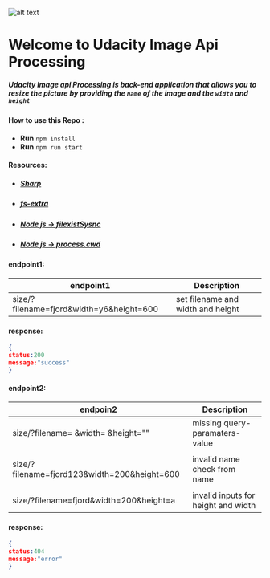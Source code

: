 ![alt text](https://cdn.freebiesupply.com/logos/large/2x/udacity-2-logo-png-transparent.png)
# Welcome to Udacity Image Api Processing

#####  **Udacity** Image api Processing is back-end application that allows you to resize  the  picture by providing the `name` of the image  and the `width` and `height`

 #### How to use this Repo : 
-  **Run** ` npm install `
-  **Run** ` npm run start `
  #### Resources:
-  ##### [Sharp](https://sharp.pixelplumbing.com/api-resize)
-  ##### [fs-extra](https://www.npmjs.com/package/fs-extra/)
-  ##### [Node js -> filexistSysnc](https://nodejs.org/api/fs.html#fsexistssyncpath)
-  ##### [Node js -> process.cwd](https://nodejs.org/api/process.html#processcwd)
 #### endpoint1:
 |              endpoint1                   |         Description              |
 |                 ---                      |            ---                   |
 | size/?filename=fjord&width=y6&height=600| set filename and width and height|
 #### response:
 ```json
 {
 status:200
 message:"success"
 }
 ```
 
  #### endpoint2:
 |              endpoin2                     |         Description               |
 |                 ---                      |            ---                     |
 |       size/?filename= &width= &height=""  | missing query-paramaters-value    |
 |                                         |                                  |
 size/?filename=fjord123&width=200&height=600|   invalid name check from name    |
 |                                       |                                 |
 |size/?filename=fjord&width=200&height=a    |invalid inputs for height and width|
 
 #### response:
 ```json
 {
 status:404
 message:"error"
 }
